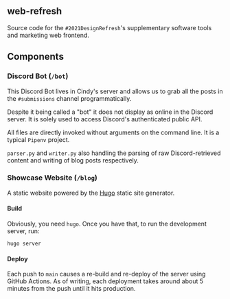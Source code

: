 ## web-refresh

Source code for the `#2021DesignRefresh`'s supplementary software tools and marketing web frontend.

## Components

### Discord Bot (`/bot`)

This Discord Bot lives in Cindy's server and allows us to grab all the posts in the `#submissions` channel 
programmatically.

Despite it being called a "bot" it does not display as online in the Discord server. It is solely used to access 
Discord's authenticated public API.

All files are directly invoked without arguments on the command line. It is a typical `Pipenv` project.

`parser.py` and `writer.py` also handling the parsing of raw Discord-retrieved content and writing of blog posts 
respectively.

### Showcase Website (`/blog`)

A static website powered by the [Hugo](https://gohugo.io/) static site generator.

#### Build

Obviously, you need `hugo`. Once you have that, to run the development server, run:

```shell
hugo server
```

#### Deploy

Each push to `main` causes a re-build and re-deploy of the server using GitHub Actions. As of writing, each 
deployment takes around about 5 minutes from the push until it hits production.

